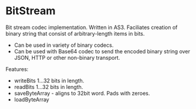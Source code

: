 BitStream
=========

Bit stream codec implementation. Written in AS3. 
Faciliates creation of binary string that consist of arbitrary-length items in bits.

- Can be used in variety of binary codecs.
- Can be used with Base64 codec to send the encoded binary string over JSON, HTTP or other non-binary transport.

Features:
- writeBits 1...32 bits in length.
- readBits 1...32 bits in length.
- saveByteArray - aligns to 32bit word. Pads with zeroes.
- loadByteArray

